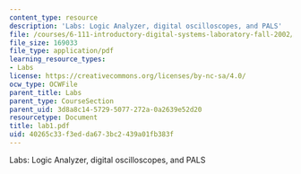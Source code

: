 ```yaml
---
content_type: resource
description: 'Labs: Logic Analyzer, digital oscilloscopes, and PALS'
file: /courses/6-111-introductory-digital-systems-laboratory-fall-2002/40265c33f3edda673bc2439a01fb383f_lab1.pdf
file_size: 169033
file_type: application/pdf
learning_resource_types:
- Labs
license: https://creativecommons.org/licenses/by-nc-sa/4.0/
ocw_type: OCWFile
parent_title: Labs
parent_type: CourseSection
parent_uid: 3d8a8c14-5729-5077-272a-0a2639e52d20
resourcetype: Document
title: lab1.pdf
uid: 40265c33-f3ed-da67-3bc2-439a01fb383f
---
```

Labs: Logic Analyzer, digital oscilloscopes, and PALS